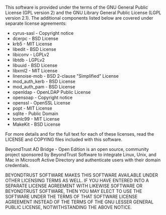 This software is provided under the terms of the GNU General Public License
(GPL version 2) and the GNU Library General Public License (LGPL version 2.1).
The additional components listed below are covered under separate license
agreements:

- cyrus-sasl - Copyright notice
- dcerpc - BSD License
- krb5 - MIT License
- libedit - BSD License
- libiconv - LGPLv2
- libtdb - LGPLv2
- libuuid - BSD License
- libxml2 - MIT License
- linenoise-mob - BSD 2-clause "Simplified" License
- mod_auth_kerb - BSD License
- mod_auth_pam - BSD License
- openldap - OpenLDAP Public License
- opensoap - Copyright notice
- openssl - OpenSSL License
- popt - MIT License
- sqlite - Public Domain
- tomlc99 - MIT License
- MakeKit - BSD License

For more details and for the full text for each of these licenses, read the
LICENSE and COPYING files included with this software.

BeyondTrust AD Bridge - Open Edition is an open source, community project
sponsored by BeyondTrust Software to integrate Linux, Unix, and Mac in
Microsoft Active Directory and authenticate users with their domain
credentials.

BEYONDTRUST SOFTWARE MAKES THIS SOFTWARE AVAILABLE UNDER OTHER LICENSING TERMS
AS WELL. IF YOU HAVE ENTERED INTO A SEPARATE LICENSE AGREEMENT WITH LIKEWISE
SOFTWARE OR BEYONDTRUST SOFTWARE, THEN YOU MAY ELECT TO USE THE SOFTWARE UNDER
THE TERMS OF THAT SOFTWARE LICENSE AGREEMENT INSTEAD OF THE TERMS OF THE GNU
LESSER GENERAL PUBLIC LICENSE, NOTWITHSTANDING THE ABOVE NOTICE.
